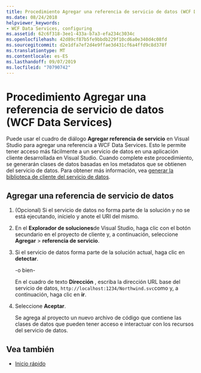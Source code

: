 ```yaml
---
title: Procedimiento Agregar una referencia de servicio de datos (WCF Data Services)
ms.date: 08/24/2018
helpviewer_keywords:
- WCF Data Services, configuring
ms.assetid: 62c6f318-3ee1-433a-b7a3-efa234c3034c
ms.openlocfilehash: 42d89cf87b5fe9bbdb229f10cd6a0e340d4c08fd
ms.sourcegitcommit: d2e1dfa7ef2d4e9ffae3d431cf6a4ffd9c8d378f
ms.translationtype: MT
ms.contentlocale: es-ES
ms.lasthandoff: 09/07/2019
ms.locfileid: "70790742"
---
```

# <a name="how-to-add-a-data-service-reference-wcf-data-services"></a>Procedimiento Agregar una referencia de servicio de datos (WCF Data Services)

Puede usar el cuadro de diálogo **Agregar referencia de servicio** en Visual Studio para agregar una referencia a WCF Data Services. Esto le permite tener acceso más fácilmente a un servicio de datos en una aplicación cliente desarrollada en Visual Studio. Cuando complete este procedimiento, se generarán clases de datos basadas en los metadatos que se obtienen del servicio de datos. Para obtener más información, vea [generar la biblioteca de cliente del servicio de datos](generating-the-data-service-client-library-wcf-data-services.md).

## <a name="add-a-data-service-reference"></a>Agregar una referencia de servicio de datos

1. (Opcional) Si el servicio de datos no forma parte de la solución y no se está ejecutando, inícielo y anote el URI del mismo.

2. En el **Explorador de soluciones**de Visual Studio, haga clic con el botón secundario en el proyecto de cliente y, a continuación, seleccione **Agregar** > **referencia de servicio**.

3. Si el servicio de datos forma parte de la solución actual, haga clic en **detectar**.

     -o bien-

     En el cuadro de texto **Dirección** , escriba la dirección URL base del servicio de datos, `http://localhost:1234/Northwind.svc`como y, a continuación, haga clic en **ir**.

4. Seleccione **Aceptar**.

     Se agrega al proyecto un nuevo archivo de código que contiene las clases de datos que pueden tener acceso e interactuar con los recursos del servicio de datos.

## <a name="see-also"></a>Vea también

- [Inicio rápido](quickstart-wcf-data-services.md)
